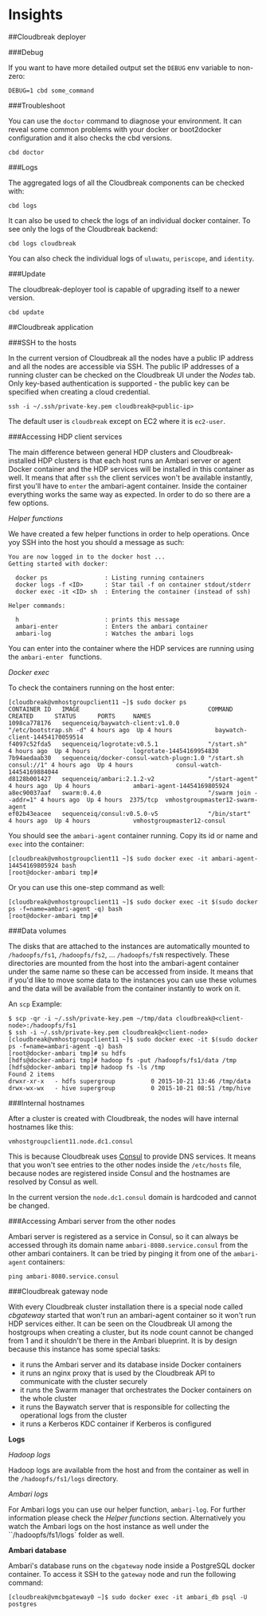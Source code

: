 # Insights

##Cloudbreak deployer

###Debug

If you want to have more detailed output set the `DEBUG` env variable to non-zero:

```
DEBUG=1 cbd some_command
```

###Troubleshoot

You can use the `doctor` command to diagnose your environment.
It can reveal some common problems with your docker or boot2docker configuration and it also checks the cbd versions.

```
cbd doctor
```

###Logs

The aggregated logs of all the Cloudbreak components can be checked with:

```
cbd logs
```

It can also be used to check the logs of an individual docker container. To see only the logs of the Cloudbreak backend:

```
cbd logs cloudbreak
```

You can also check the individual logs of `uluwatu`, `periscope`, and `identity`.

###Update

The cloudbreak-deployer tool is capable of upgrading itself to a newer version.

```
cbd update
```


##Cloudbreak application

###SSH to the hosts

In the current version of Cloudbreak all the nodes have a public IP address and all the nodes are accessible via SSH.
The public IP addresses of a running cluster can be checked on the Cloudbreak UI under the *Nodes* tab.
Only key-based authentication is supported - the public key can be specified when creating a cloud credential.

```
ssh -i ~/.ssh/private-key.pem cloudbreak@<public-ip>
```

The default user is `cloudbreak` except on EC2 where it is `ec2-user`.

###Accessing HDP client services

The main difference between general HDP clusters and Cloudbreak-installed HDP clusters is that each host runs an Ambari server or agent Docker container and the HDP services will be installed in this container as well.
It means that after `ssh` the client services won't be available instantly, first you'll have to `enter` the ambari-agent container.
Inside the container everything works the same way as expected. In order to do so there are a few options.

*Helper functions*

We have created a few helper functions in order to help operations. Once yoy SSH into the host you should a message as such:
```
You are now logged in to the docker host ...
Getting started with docker:

  docker ps                : Listing running containers
  docker logs -f <ID>      : Star tail -f on container stdout/stderr
  docker exec -it <ID> sh  : Entering the container (instead of ssh)

Helper commands:

  h                        : prints this message
  ambari-enter             : Enters the ambari container
  ambari-log               : Watches the ambari logs
```

You can enter into the container where the HDP services are running using the `ambari-enter ` functions.

*Docker exec*


To check the containers running on the host enter:

```
[cloudbreak@vmhostgroupclient11 ~]$ sudo docker ps
CONTAINER ID   IMAGE                                    COMMAND                CREATED      STATUS      PORTS     NAMES
1098ca778176   sequenceiq/baywatch-client:v1.0.0        "/etc/bootstrap.sh -d" 4 hours ago  Up 4 hours            baywatch-client-14454170059514
f4097c52fda5   sequenceiq/logrotate:v0.5.1              "/start.sh"            4 hours ago  Up 4 hours            logrotate-14454169954830
7b94aedaab30   sequenceiq/docker-consul-watch-plugn:1.0 "/start.sh consul://1" 4 hours ago  Up 4 hours            consul-watch-14454169884044
d8128b001427   sequenceiq/ambari:2.1.2-v2               "/start-agent"         4 hours ago  Up 4 hours            ambari-agent-14454169805924
a8ec90037aaf   swarm:0.4.0                              "/swarm join --addr=1" 4 hours ago  Up 4 hours  2375/tcp  vmhostgroupmaster12-swarm-agent
ef02b43eacee   sequenceiq/consul:v0.5.0-v5              "/bin/start"           4 hours ago  Up 4 hours            vmhostgroupmaster12-consul
```

You should see the `ambari-agent` container running. Copy its id or name and `exec` into the container:

```
[cloudbreak@vmhostgroupclient11 ~]$ sudo docker exec -it ambari-agent-14454169805924 bash
[root@docker-ambari tmp]#
```

Or you can use this one-step command as well:

```
[cloudbreak@vmhostgroupclient11 ~]$ sudo docker exec -it $(sudo docker ps -f=name=ambari-agent -q) bash
[root@docker-ambari tmp]#
```

###Data volumes

The disks that are attached to the instances are automatically mounted to `/hadoopfs/fs1`, `/hadoopfs/fs2`, ... `/hadoopfs/fsN` respectively.
These directories are mounted from the host into the ambari-agent container under the same name so these can be accessed from inside.
It means that if you'd like to move some data to the instances you can use these volumes and the data will be available from the container instantly to work on it.

An `scp` Example:

```
$ scp -qr -i ~/.ssh/private-key.pem ~/tmp/data cloudbreak@<client-node>:/hadoopfs/fs1
$ ssh -i ~/.ssh/private-key.pem cloudbreak@<client-node>
[cloudbreak@vmhostgroupclient11 ~]$ sudo docker exec -it $(sudo docker ps -f=name=ambari-agent -q) bash
[root@docker-ambari tmp]# su hdfs
[hdfs@docker-ambari tmp]# hadoop fs -put /hadoopfs/fs1/data /tmp
[hdfs@docker-ambari tmp]# hadoop fs -ls /tmp
Found 2 items
drwxr-xr-x   - hdfs supergroup          0 2015-10-21 13:46 /tmp/data
drwx-wx-wx   - hive supergroup          0 2015-10-21 08:51 /tmp/hive
```

###Internal hostnames

After a cluster is created with Cloudbreak, the nodes will have internal hostnames like this:

 ```vmhostgroupclient11.node.dc1.consul```

This is because Cloudbreak uses [Consul](https://www.consul.io) to provide DNS services.
It means that you won't see entries to the other nodes inside the `/etc/hosts` file, because nodes are registered inside Consul and the hostnames are resolved by Consul as well.

In the current version the `node.dc1.consul` domain is hardcoded and cannot be changed.

###Accessing Ambari server from the other nodes

Ambari server is registered as a service in Consul, so it can always be accessed through its domain name `ambari-8080.service.consul` from the other ambari containers.
It can be tried by pinging it from one of the `ambari-agent` containers:

```
ping ambari-8080.service.consul
```

###Cloudbreak gateway node

With every Cloudbreak cluster installation there is a special node called *cbgateway* started that won't run an ambari-agent container so it won't run HDP services either.
It can be seen on the Cloudbreak UI among the hostgroups when creating a cluster, but its node count cannot be changed from 1 and it shouldn't be there in the Ambari blueprint.
It is by design because this instance has some special tasks:

- it runs the Ambari server and its database inside Docker containers
- it runs an nginx proxy that is used by the Cloudbreak API to communicate with the cluster securely
- it runs the Swarm manager that orchestrates the Docker containers on the whole cluster
- it runs the Baywatch server that is responsible for collecting the operational logs from the cluster
- it runs a Kerberos KDC container if Kerberos is configured

**Logs**

*Hadoop logs*

Hadoop logs are available from the host and from the container as well in the `/hadoopfs/fs1/logs` directory.

*Ambari logs*

For Ambari logs you can use our helper function, `ambari-log`. For further information please check the *Helper functions* section. Alternatively you watch the Ambari logs on the host instance as well under the ``/hadoopfs/fs1/logs` folder as well.

**Ambari database**

Ambari's database runs on the `cbgateway` node inside a PostgreSQL docker container. To access it SSH to the `gateway` node and run the following command:

```
[cloudbreak@vmcbgateway0 ~]$ sudo docker exec -it ambari_db psql -U postgres
```

